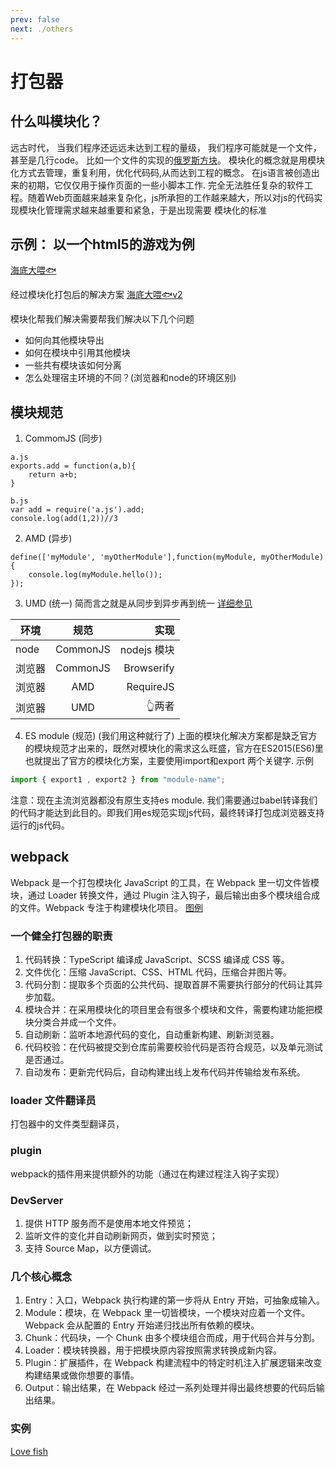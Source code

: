 ```yaml
---
prev: false
next: ./others
---
```

# 打包器
## 什么叫模块化？
远古时代， 当我们程序还远远未达到工程的量级， 我们程序可能就是一个文件，甚至是几行code。
比如一个文件的实现的[俄罗斯方块](http://localhost:8080/blocks.html)。
模块化的概念就是用模块化方式去管理，重复利用，优化代码码,从而达到工程的概念。 在js语言被创造出来的初期，它仅仅用于操作页面的一些小脚本工作.
完全无法胜任复杂的软件工程。随着Web页面越来越来复杂化，js所承担的工作越来越大，所以对js的代码实现模块化管理需求越来越重要和紧急，于是出现需要
模块化的标准

## 示例： 以一个html5的游戏为例
[海底大喂🐟](http://localhost:8080/TinyHeart.html)

经过模块化打包后的解决方案
[海底大喂🐟v2](http://localhost:8080/TinyHeart_v2.html)

模块化帮我们解决需要帮我们解决以下几个问题
- 如何向其他模块导出
- 如何在模块中引用其他模块
- 一些共有模块该如何分离
- 怎么处理宿主环境的不同？(浏览器和node的环境区别)

## 模块规范

1. CommomJS (同步)
```
a.js
exports.add = function(a,b){
	return a+b;
}

b.js 
var add = require('a.js').add;
console.log(add(1,2))//3
```
2. AMD (异步)
```
define(['myModule', 'myOtherModule'],function(myModule, myOtherModule) {
	console.log(myModule.hello());
});
```
3. UMD (统一)
简而言之就是从同步到异步再到统一
[详细参见](https://75team.com/post/%E8%AF%91%E7%A5%9E%E9%A9%AC%E6%98%AFamd-commonjs-umd.html)

| 环境        | 规范           | 实现  |
| ------------- |:-------------:| -----:|
| node      | CommonJS | nodejs 模块 |
| 浏览器     | CommonJS      |   Browserify |
| 浏览器 | AMD |   RequireJS |
| 浏览器 | UMD |   👆两者 |

4. ES module (规范) (我们用这种就行了)
上面的模块化解决方案都是缺乏官方的模块规范才出来的，既然对模块化的需求这么旺盛，官方在ES2015(ES6)里也就提出了官方的模块化方案，主要使用import和export 两个关键字.
示例
```javascript
import { export1 , export2 } from "module-name";
```
注意：现在主流浏览器都没有原生支持es module. 我们需要通过babel转译我们的代码才能达到此目的。即我们用es规范实现js代码，最终转译打包成浏览器支持运行的js代码。

## webpack
Webpack 是一个打包模块化 JavaScript 的工具，在 Webpack 里一切文件皆模块，通过 Loader 转换文件，通过 Plugin 注入钩子，最后输出由多个模块组合成的文件。Webpack 专注于构建模块化项目。
[图例](http://webpack.wuhaolin.cn/1%E5%85%A5%E9%97%A8/img/1-2webpack.png)

### 一个健全打包器的职责
1. 代码转换：TypeScript 编译成 JavaScript、SCSS 编译成 CSS 等。
2. 文件优化：压缩 JavaScript、CSS、HTML 代码，压缩合并图片等。
3. 代码分割：提取多个页面的公共代码、提取首屏不需要执行部分的代码让其异步加载。
4. 模块合并：在采用模块化的项目里会有很多个模块和文件，需要构建功能把模块分类合并成一个文件。
5. 自动刷新：监听本地源代码的变化，自动重新构建、刷新浏览器。
6. 代码校验：在代码被提交到仓库前需要校验代码是否符合规范，以及单元测试是否通过。
7. 自动发布：更新完代码后，自动构建出线上发布代码并传输给发布系统。

### loader 文件翻译员
打包器中的文件类型翻译员，
### plugin
webpack的插件用来提供额外的功能（通过在构建过程注入钩子实现）

### DevServer
1. 提供 HTTP 服务而不是使用本地文件预览；
2. 监听文件的变化并自动刷新网页，做到实时预览；
3. 支持 Source Map，以方便调试。

### 几个核心概念
1. Entry：入口，Webpack 执行构建的第一步将从 Entry 开始，可抽象成输入。
2. Module：模块，在 Webpack 里一切皆模块，一个模块对应着一个文件。Webpack 会从配置的 Entry 开始递归找出所有依赖的模块。
3. Chunk：代码块，一个 Chunk 由多个模块组合而成，用于代码合并与分割。
4. Loader：模块转换器，用于把模块原内容按照需求转换成新内容。
5. Plugin：扩展插件，在 Webpack 构建流程中的特定时机注入扩展逻辑来改变构建结果或做你想要的事情。
6. Output：输出结果，在 Webpack 经过一系列处理并得出最终想要的代码后输出结果。

### 实例
[Love fish](https://github.com/TRUEJASONFANS/lovingFish)